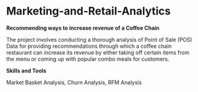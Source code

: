 # Marketing-and-Retail-Analytics
**Recommending ways to increase revenue of a Coffee Chain**

The project involves conducting a thorough analysis of Point of Sale (POS) Data for providing recommendations through which a coffee chain restaurant can increase its revenue by either taking off certain items from the menu or coming up with popular combo meals for customers.

**Skills and Tools**

Market Basket Analysis, Churn Analysis, RFM Analysis
